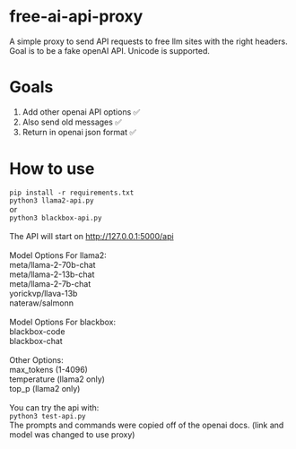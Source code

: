 # free-ai-api-proxy
A simple proxy to send API requests to free llm sites with the right headers. Goal is to be a fake openAI API. Unicode is supported.<br>
# Goals
1. Add other openai API options ✅<br>
2. Also send old messages ✅<br>
3. Return in openai json format ✅<br>
# How to use
```pip install -r requirements.txt``` <br>
```python3 llama2-api.py``` <br>
or <br>
```python3 blackbox-api.py```<br>
<br>
The API will start on http://127.0.0.1:5000/api <br>
<br>
Model Options For llama2:<br>
meta/llama-2-70b-chat<br>
meta/llama-2-13b-chat<br>
meta/llama-2-7b-chat<br>
yorickvp/llava-13b<br>
nateraw/salmonn<br>
<br>
Model Options For blackbox:<br>
blackbox-code<br>
blackbox-chat<br>
<br>
Other Options:<br>
max_tokens (1-4096)<br>
temperature (llama2 only)<br>
top_p (llama2 only)<br>
<br>
You can try the api with:<br>
```python3 test-api.py``` <br>
The prompts and commands were copied off of the openai docs. (link and model was changed to use proxy)

